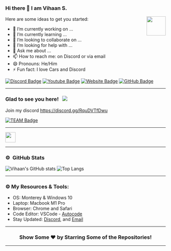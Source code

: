### Hi there 👋 I am Vihaan S.
<img align="right" height="60" width="60" alt="" src="https://cdn.discordapp.com/attachments/870832759034245126/934971178790043709/Wolf_test.png" />


Here are some ideas to get you started:

- 🔭 I’m currently working on ...
- 🌱 I’m currently learning ...
- 👯 I’m looking to collaborate on ...
- 🤔 I’m looking for help with ...
- 💬 Ask me about ...
- 📫 How to reach me: on Discord or via email
- 😄 Pronouns: He/Him
- ⚡ Fun fact: I love Cars and Discord

[![Discord Badge](https://img.shields.io/badge/-Discord-0e76a8?style=flat-square&logo=Discor&logoColor=white)](https://discord.gg/PCypEXv5Wa)
[![Youtube Badge](https://img.shields.io/badge/-Youtube-0e76a8?style=flat-square&logo=Youtbe&logoColor=white)](https://www.youtube.com/channel/UCGieKr5OZNYJkX-ApseKSuA)
[![Website Badge](https://img.shields.io/badge/Website-3b5998?style=flat-square&logo=google-chrome&logoColor=white)](https://vihaansaini.github.io/)
[![GitHub Badge](https://img.shields.io/badge/-GitHub-ffffff?style=flat-square&logo=Github&logoColor=black)](https://github.com/VihaanSaini)

---

### Glad to see you here! &nbsp; ![](https://komarev.com/ghpvc/?username=VihaanSaini&label=Views&color=blue&style=plastic)


Join my discord https://discord.gg/RquDVTfDwu

[![TEAM Badge](https://img.shields.io/badge/TEAM-TALKATIVE%20-17a6ec?style=for-the-badge)](https://github.com/VihaanSaini)

---

<img height="32" width="32" src="https://cdn.jsdelivr.net/npm/simple-icons@v6/icons/youtube.svg" />

---

### ⚙️ &nbsp;GitHub Stats

![Vihaan's GitHub stats](https://github-readme-stats.vercel.app/api?username=VihaanSaini&show_icons=true&theme=tokyonight) 
![Top Langs](https://github-readme-stats.vercel.app/api/top-langs/?username=VihaanSaini&langs_count=20&theme=tokyonight&layout=compact)

---

### ⚙️ My Resources & Tools:

- OS: Monterey & Windows 10
- Laptop: Macbook M1 Pro
- Browser: Chrome and Safari
- Code Editor: VSCode - [Autocode](https://autocode.com/dashboard/)
- Stay Updated: [Discord](https://discord.gg/PCypEXv5Wa), and [Email](mailto:Vihaansaini00@gmail.com)

---

<h3 align=center>Show Some ❤️ by Starring Some of the Repositories!</h3>

---
